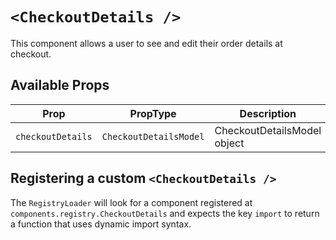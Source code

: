 # `<CheckoutDetails />`

This component allows a user to see and edit their order details at checkout.

## Available Props

| Prop              | PropType               | Description                 | Default                |
| ----------------- | ---------------------- | --------------------------- | ---------------------- |
| `checkoutDetails` | `CheckoutDetailsModel` | CheckoutDetailsModel object | `CheckoutDetailsModel` |

## Registering a custom `<CheckoutDetails />`

The `RegistryLoader` will look for a component registered at `components.registry.CheckoutDetails` and expects the key `import` to return a function that uses dynamic import syntax.
